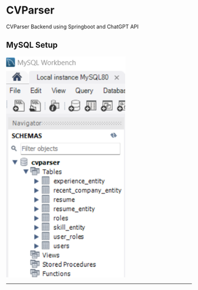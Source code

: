 # CVParser
CVParser Backend using Springboot and ChatGPT API

## MySQL Setup 
<img src="https://github.com/Joe-Zhou-Yubin/CVParser/blob/main/screenshots/MySQL_Table.png" alt="MySQL Table Screenshot" height="600">

---

